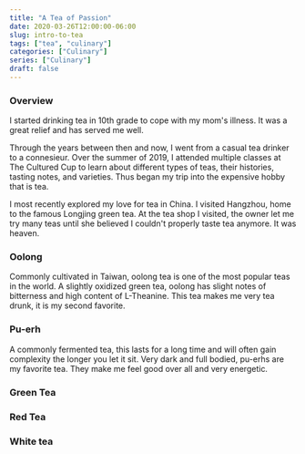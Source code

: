```yaml
---
title: "A Tea of Passion"
date: 2020-03-26T12:00:00-06:00
slug: intro-to-tea 
tags: ["tea", "culinary"]
categories: ["Culinary"]
series: ["Culinary"]
draft: false
---
```


### Overview

I started drinking tea in 10th grade to cope with my mom's illness. It was a great relief and has served me well.

Through the years between then and now, I went from a casual tea drinker to a connesieur. Over the summer of 2019, I attended multiple classes at The Cultured Cup to learn about different types of teas, their histories, tasting notes, and varieties. Thus began my trip into the expensive hobby that is tea.

I most recently explored my love for tea in China. I visited Hangzhou, home to the famous Longjing green tea. At the tea shop I visited, the owner let me try many teas until she believed I couldn't properly taste tea anymore. It was heaven. 

### Oolong

Commonly cultivated in Taiwan, oolong tea is one of the most popular teas in the world. A slightly oxidized green tea, oolong has slight notes of bitterness and high content of L-Theanine. This tea makes me very tea drunk, it is my second favorite.

### Pu-erh

A commonly fermented tea, this lasts for a long time and will often gain complexity the longer you let it sit. Very dark and full bodied, pu-erhs are my favorite tea. They make me feel good over all and very energetic.

### Green Tea

### Red Tea

### White tea
